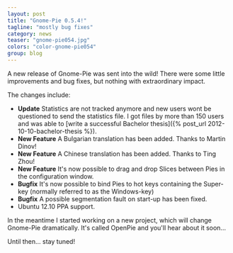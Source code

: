 ```yaml
---
layout: post
title: "Gnome-Pie 0.5.4!"
tagline: "mostly bug fixes"
category: news
teaser: "gnome-pie054.jpg"
colors: "color-gnome-pie054"
group: blog
---
```


A new release of Gnome-Pie was sent into the wild! There were some little improvements and bug fixes, but nothing with extraordinary impact.

<!--more-->

The changes include:

* **Update** Statistics are not tracked anymore and new users wont be questioned to send the statistics file. I got files by more than 150 users and was able to [write a successful Bachelor thesis]({% post_url 2012-10-10-bachelor-thesis %}).
* **New Feature** A Bulgarian translation has been added. Thanks to Martin Dinov!
* **New Feature** A Chinese translation has been added. Thanks to Ting Zhou!
* **New Feature** It's now possible to drag and drop Slices between Pies in the configuration window.
* **Bugfix** It's now possible to bind Pies to hot keys containing the Super-key (normally referred to as the Windows-key)
* **Bugfix** A possible segmentation fault on start-up has been fixed.
* Ubuntu 12.10 PPA support.

In the meantime I started working on a new project, which will change Gnome-Pie dramatically. It's called OpenPie and you'll hear about it soon...

Until then... stay tuned!
